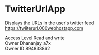 # TwitterUrlApp

Displays the URLs in the user's twitter feed      
https://twiiterurl.000webhostapp.com    

Access Level	Read and write       
Owner	Dhananjay_a7x          
Owner ID	894833862
